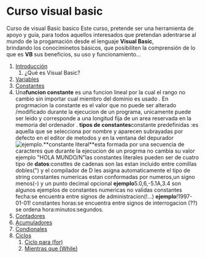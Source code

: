# Curso visual basic

Curso de visual Basic basico
Este curso, pretende ser una herramienta de apoyo y guía, para todos aquellos interesados que pretendan adentrarse al mundo de la progamación desde el lenguaje **Visual Basic**,  
brindando los conociminetos básicos, que posibiliten la comprensión de lo que es **VB** sus beneficios, su uso y funcionamiento...

1. [Introducción](introduccion/readme.md)
     1. ¿Qué es Visual Basic?
2. [Variables]()
3. [Constantes]()
4. Una**funcion constante** es una funcion lineal por la cual el rango no cambio sin importar cual miembro del dominio es usado . En progrmacion  la constante es el valor  que no puede ser alterado /modificado durante la ejecucion de un programa, unicamente puede ser leido  y corresponde a una longitud fija  de un area reservada en la memoria del ordenador . **tipos de constantes**constante predefinidas :es aquella que se selecciona por nombre y aparecen subrayadas por defecto en el editor de metodos y en la ventana del depurador ![ejemplo](https://doc.4d.com/4Dv16/picture/2292047/pict2292047.EN.png"onload").**constante literal**esta formada por una secuencia de caracteres que durante la ejecucion de un progrma  no cambia su valor  ejemplo "HOLA MUNDO/N"las constantes literales pueden ser de cuatro tipo de  **datos**:consttes de cadenas son las estan incluido entre comillas dobles(") y el compilador de D les asigna automaticamente  el tipo de string constantes numericas estan conformadas por numeros,un signo menos(-) y un punto decimal opcional **ejemplo**5.0,6,-5.1A,3.4 son algunos ejemplos de constantes numericas no validas  constantes fecha:se encuentra entre signos de administracion(!...) **ejemplo**!1997-01-01! constantes horas:se encuentra entre signos de interrogacion (??) se ordena hora:minutos:segundos.
6. [Contadores]()
7. [Acumuladores]()
8. [Condionales]()
9. [Ciclos]()
     1. [Ciclo para (for)]()
     2. [Mientras que (While)]()
